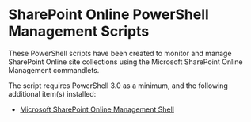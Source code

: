 # SharePoint Online PowerShell Management Scripts

These PowerShell scripts have been created to monitor and manage SharePoint Online site collections using the Microsoft SharePoint Online Management commandlets.

The script requires PowerShell 3.0 as a minimum, and the following additional item(s) installed:

- [Microsoft SharePoint Online Management Shell](http://go.microsoft.com/fwlink/p/?LinkId=255251)